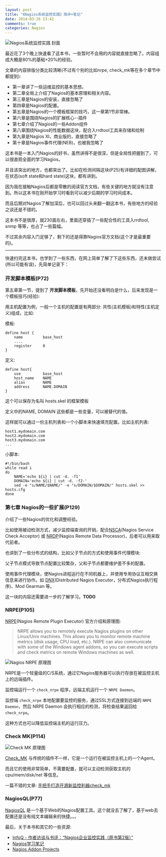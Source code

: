 ```yaml
---
layout: post
title: "《Nagios系统监控实践》简评+笔记"
date: 2014-03-26 13:42
comments: true
categories: Nagios
---
```


<!-- more -->

![Nagios系统监控实践 封面](http://tankywoo-wb.b0.upaiyun.com/nagios-xi-tong-jian-kong-shi-jian.jpg)

最近花了3个晚上快速看了这本书，一些暂时不会用的内容就直接忽略了。内容组成大概是80%的基础+20%的经验。

文章的内容排版分类比较清晰(不过有个别的比如nrpe, check\_mk等在多个章节中都提到):

* 第一章讲了一些运维监控的基本思想。
* 第二章全局上介绍了Nagios的基本原理和相关内容。
* 第三章是Nagios的安装，直接忽略了
* 第四章是Nagios的配置。
* 第五章是Nagios的一个模板框架的技巧，这一章第1节非常棒。
* 第六章是围绕Nagios的扩展核心--插件
* 第七章介绍了Nagios的一些Addon组件
* 第八章围绕Nagios的性能数据这块，配合入rrdtool工具来存储和绘制
* 第九章是Nagios XI，商业版的，直接忽略了
* 第十章是Nagios事件代理(NEB)，也被我忽略了

这本书是一本入门Nagios的好书，虽然讲得不是很深，但是全局性把握到了，可以很直观全面的学习Nagios。

并且该突出的地方，也都突出了。比如在检测间隔这块(P25)有详细的配图讲解，在状态(soft state和hard state)这块，都有讲到。

因为我在接触Nagios后都是零散的阅读官方文档，有些关键的地方就没有注意到。所以这本书在刚开始学习时看到可以减少后期的学习时间成本。

而且后期对Nagios了解加深后，也可以回过头来翻一翻这本书，有些地方的经验之谈还是不错的。

这本书不是很厚，就230面左右，里面还穿插了一些配合性的工具入rrdtool, snmp 等等，也占了一些篇幅。

不过其余内容入门足够了，剩下的还是得靠Nagios官方文档(这个才是最重要的)。

---

快速扫完这本书，也学到了一些东西，在网上简单了解了下这些东西，还未做尝试(所以可能有误)，先简单记录下：

### 开发脚本模板(P72) ###

第五章第一节，提到了 **开发脚本模板**，先开始还没看明白是什么，后来发现是一个模板技巧(经验):

用主机配置为例，一般一个主机的配置是有两部分: 共性(主机模板)和特性(主机定义)组成，比如:

模板:

	define host {
		name         base_host
		....
		register     0
	}

定义:

	define host{
		use          base_host
		host_name    NAME
		alias        NAME
		address      NAME.DOMAIN
	}

这个可以保存为名叫 hosts.skel 的框架模板

定义中的NAME, DOMAIN 这些都是一些变量，可以被替代的值。

这样就可以通过一份主机列表和一个小脚本来快速填充配置。比如主机列表:

	host1.mydomain.com
	host2.mydomain.com
	host3.mydomain.com
	...

小脚本:

	#!/bin/bash
	while read i
	do
		NAME='echo ${i} | cut -d. -f1'
		DOMAIN='echo ${i} | cut -d. -f2-'
		sed -e "s/NAME/$NAME/" -e "s/DOMAIN/$DOMAIN/" hosts.skel >> hosts.cfg
	done

### 第七章 Nagios的一些扩展(P129) ###

介绍了一些Nagios的优化和调整经验。

比如使用被动检测方式，减少监控端查询的开销，配合[NSCA](http://exchange.nagios.org/directory/Addons/Passive-Checks/NSCA--2D-Nagios-Service-Check-Acceptor/details)(Nagios Service Check Acceptor) 或 [NRDP](http://exchange.nagios.org/directory/Addons/Passive-Checks/NRDP--2D-Nagios-Remote-Data-Processor/details)(Nagios Remote Data Processor)，后者可以用来取代前者。

也讲到了一些分布式的结构，比如父子节点的方式和使用事件代理模块:

父子节点模式导致节点配置比较繁杂，父和子节点都要维护差不多的配置。

使用事件代理模块，使Nagios进程运行在不同机器上，并使用专用协议互相交换信息来进行协作。如 [DNX](http://exchange.nagios.org/directory/Addons/Distributed-Monitoring/DNX/details)(Distributed Nagios Executor，分布式Nagios执行程序)、Mod Gearman 等。

这一块的内容还需要进一步的了解学习。**TODO**

### NRPE(P105) ###

[NRPE](http://exchange.nagios.org/directory/Addons/Monitoring-Agents/NRPE--2D-Nagios-Remote-Plugin-Executor/details)(Nagios Remote Plugin Executor) 官方介绍和原理图:

> NRPE allows you to remotely execute Nagios plugins on other Linux/Unix machines. This allows you to monitor remote machine metrics (disk usage, CPU load, etc.). NRPE can also communicate with some of the Windows agent addons, so you can execute scripts and check metrics on remote Windows machines as well.

![Nagios NRPE 原理图](http://tankywoo-wb.b0.upaiyun.com/nagios_nrpe.png)

NRPE是一个轻量级的C/S系统，通过它Nagios服务器可以执行存放在被监控主机上的远端插件。

监控端运行一个 `check_nrpe` 程序，远端主机运行一个 `NRPE Daemon`。

监控端 `check_nrpe` 本地配置要监控的服务，通过SSL方式连接到远端的 `NRPE Daemon`，然后 NRPE Daemon 会执行相应的检测，将检查结果返回给`check_nrpe`。

这种方式也可以降低监控端主机的运行压力。

### Check MK(P114) ###

![Check MK 原理图](http://tankywoo-wb.b0.upaiyun.com/nagios_check_mk.png)

[Check\_MK](http://mathias-kettner.com/check_mk.html) 与传统的插件不一样，它是一个运行在被监控主机上的一个Agent。

而且它的使用非常简单，不需要配置，就可以主动检测获取主机的cpu/mem/disk/net 等信息。

一篇不错的文章: [手把手打造开源新监控利器check\_mk](http://grass51.blog.51cto.com/4356355/994819)

### NagiosQL(P77) ###

[NagiosQL](http://www.nagiosql.org/) 是一个基于Web的Nagios配置工具。这个就没去了解了，基于web去配置还是没有纯文本编辑来的快捷。。。


最后，关于本书和其它的一些资源:

* [InfoQ - 作者访谈与书评：“Nagios企业监控实践（原书第2版）”](http://www.infoq.com/cn/articles/building-nagios-monitoring-infrastructure-review)
* [Nagios学习笔记](http://www.chenshake.com/nagios-study-notes/)
* [Nagios Addon Projects](http://www.nagios.org/download/addons)
